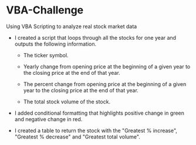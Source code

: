 # VBA-Challenge
Using VBA Scripting to analyze real stock market data

* I created a script that loops through all the stocks for one year and outputs the following information.

  * The ticker symbol.

  * Yearly change from opening price at the beginning of a given year to the closing price at the end of that year.

  * The percent change from opening price at the beginning of a given year to the closing price at the end of that year.

  * The total stock volume of the stock.

* I added conditional formatting that highlights positive change in green and negative change in red.

* I created a table to return the stock with the "Greatest % increase", "Greatest % decrease" and "Greatest total volume".
